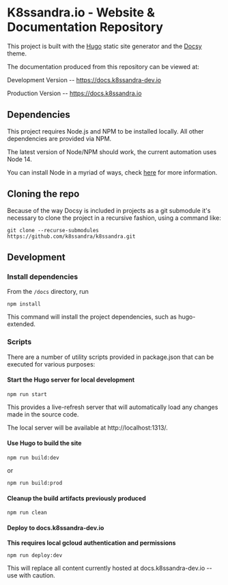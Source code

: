 # K8ssandra.io - Website & Documentation Repository

This project is built with the [Hugo](https://gohugo.io/) static site generator and the [Docsy](https://github.com/google/docsy) theme.

The documentation produced from this repository can be viewed at:

Development Version -- https://docs.k8ssandra-dev.io

Production Version -- https://docs.k8ssandra.io

## Dependencies

This project requires Node.js and NPM to be installed locally.  All other dependencies are provided via NPM.

The latest version of Node/NPM should work, the current automation uses Node 14.

You can install Node in a myriad of ways, check [here](https://nodejs.org/en/) for more information.

## Cloning the repo

Because of the way Docsy is included in projects as a git submodule it's necessary to clone the project in a recursive fashion, using a command like:

```
git clone --recurse-submodules https://github.com/k8ssandra/k8ssandra.git
```

## Development

### Install dependencies

From the `/docs` directory, run

```
npm install
```

This command will install the project dependencies, such as hugo-extended.

### Scripts

There are a number of utility scripts provided in package.json that can be executed for various purposes:

#### Start the Hugo server for local development

```
npm run start
```

This provides a live-refresh server that will automatically load any changes made in the source code.  

The local server will be available at http://localhost:1313/.

#### Use Hugo to build the site

```
npm run build:dev
```

or

```
npm run build:prod
```

#### Cleanup the build artifacts previously produced

```
npm run clean
```

#### Deploy to docs.k8ssandra-dev.io

**This requires local gcloud authentication and permissions**

```
npm run deploy:dev
```

This will replace all content currently hosted at docs.k8ssandra-dev.io -- use with caution.
